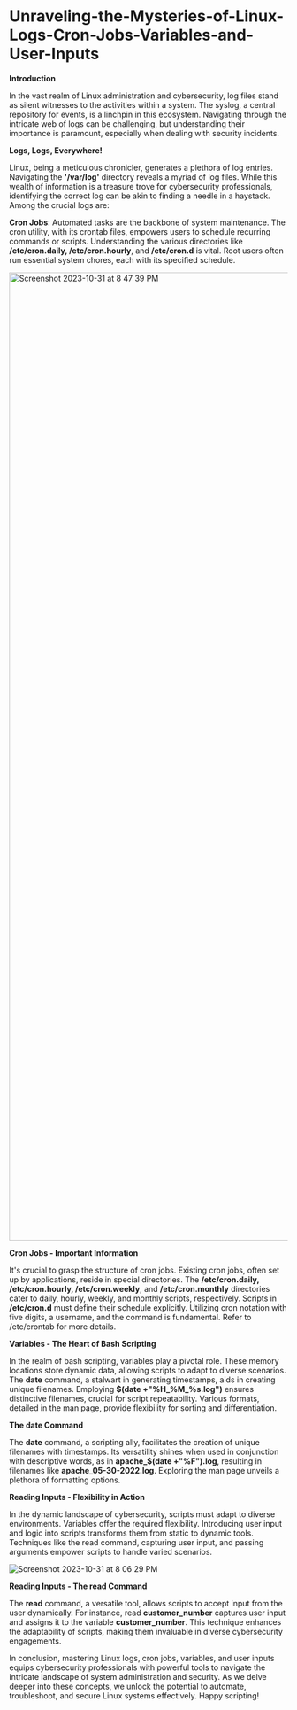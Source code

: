 # Unraveling-the-Mysteries-of-Linux-Logs-Cron-Jobs-Variables-and-User-Inputs

**Introduction**

In the vast realm of Linux administration and cybersecurity, log files stand as silent witnesses to the activities within a system. The syslog, a central repository for events, is a linchpin in this ecosystem. Navigating through the intricate web of logs can be challenging, but understanding their importance is paramount, especially when dealing with security incidents.




**Logs, Logs, Everywhere!**

Linux, being a meticulous chronicler, generates a plethora of log entries. Navigating the **'/var/log'** directory reveals a myriad of log files. While this wealth of information is a treasure trove for cybersecurity professionals, identifying the correct log can be akin to finding a needle in a haystack. Among the crucial logs are:

**Cron Jobs**: Automated tasks are the backbone of system maintenance. The cron utility, with its crontab files, empowers users to schedule recurring commands or scripts. Understanding the various directories like **/etc/cron.daily, /etc/cron.hourly**, and **/etc/cron.d** is vital. Root users often run essential system chores, each with its specified schedule.




<img width="1749" alt="Screenshot 2023-10-31 at 8 47 39 PM" src="https://github.com/CyberSecBlog/Unraveling-the-Mysteries-of-Linux-Logs-Cron-Jobs-Variables-and-User-Inputs/assets/148671791/6be2dd93-60ce-49d2-9a89-5c4f9f71569f">




**Cron Jobs - Important Information**

It's crucial to grasp the structure of cron jobs. Existing cron jobs, often set up by applications, reside in special directories. The **/etc/cron.daily, /etc/cron.hourly, /etc/cron.weekly**, and **/etc/cron.monthly** directories cater to daily, hourly, weekly, and monthly scripts, respectively. Scripts in **/etc/cron.d** must define their schedule explicitly. Utilizing cron notation with five digits, a username, and the command is fundamental. Refer to /etc/crontab for more details.


**Variables - The Heart of Bash Scripting**

In the realm of bash scripting, variables play a pivotal role. These memory locations store dynamic data, allowing scripts to adapt to diverse scenarios. The **date** command, a stalwart in generating timestamps, aids in creating unique filenames. Employing **$(date +"%H\_%M\_%s.log")** ensures distinctive filenames, crucial for script repeatability. Various formats, detailed in the man page, provide flexibility for sorting and differentiation.




**The date Command**

The **date** command, a scripting ally, facilitates the creation of unique filenames with timestamps. Its versatility shines when used in conjunction with descriptive words, as in **apache_$(date +"%F").log**, resulting in filenames like **apache_05-30-2022.log**. Exploring the man page unveils a plethora of formatting options.


**Reading Inputs - Flexibility in Action**

In the dynamic landscape of cybersecurity, scripts must adapt to diverse environments. Variables offer the required flexibility. Introducing user input and logic into scripts transforms them from static to dynamic tools. Techniques like the read command, capturing user input, and passing arguments empower scripts to handle varied scenarios.




![Screenshot 2023-10-31 at 8 06 29 PM](https://github.com/CyberSecBlog/Unraveling-the-Mysteries-of-Linux-Logs-Cron-Jobs-Variables-and-User-Inputs/assets/148671791/b66a52d2-a6e6-49ff-b52d-4080dc2fb6c9)




**Reading Inputs - The read Command**

The **read** command, a versatile tool, allows scripts to accept input from the user dynamically. For instance, read **customer_number** captures user input and assigns it to the variable **customer_number**. This technique enhances the adaptability of scripts, making them invaluable in diverse cybersecurity engagements.


In conclusion, mastering Linux logs, cron jobs, variables, and user inputs equips cybersecurity professionals with powerful tools to navigate the intricate landscape of system administration and security. As we delve deeper into these concepts, we unlock the potential to automate, troubleshoot, and secure Linux systems effectively. Happy scripting!
